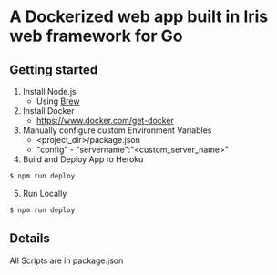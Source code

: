 # A Dockerized web app built in Iris web framework for Go

## Getting started

1. Install Node.js
    * Using [Brew](https://brew.sh/)
2. Install Docker
    * https://www.docker.com/get-docker
3. Manually configure custom Environment Variables
    * <project_dir>/package.json
    * "config" - "servername":"<custom_server_name>"
4. Build and Deploy App to Heroku
```bash
$ npm run deploy
```
5. Run Locally
```bash
$ npm run deploy
```

## Details
All Scripts are in package.json